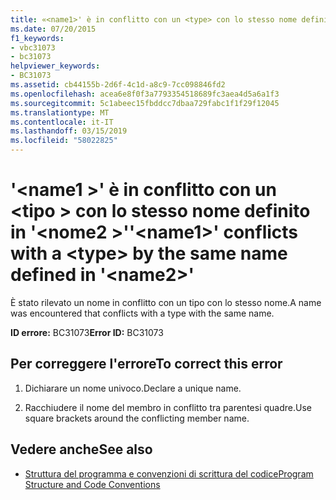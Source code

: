 ```yaml
---
title: «<name1>' è in conflitto con un <type> con lo stesso nome definito in '<name2>»
ms.date: 07/20/2015
f1_keywords:
- vbc31073
- bc31073
helpviewer_keywords:
- BC31073
ms.assetid: cb44155b-2d6f-4c1d-a8c9-7cc098846fd2
ms.openlocfilehash: acea6e8f0f3a7793354518689fc3aea4d5a6a1f3
ms.sourcegitcommit: 5c1abeec15fbddcc7dbaa729fabc1f1f29f12045
ms.translationtype: MT
ms.contentlocale: it-IT
ms.lasthandoff: 03/15/2019
ms.locfileid: "58022825"
---
```

# <a name="name1-conflicts-with-a-type-by-the-same-name-defined-in-name2"></a><span data-ttu-id="9c1e9-102">'\<name1 >' è in conflitto con un \<tipo > con lo stesso nome definito in '\<nome2 >'</span><span class="sxs-lookup"><span data-stu-id="9c1e9-102">'\<name1>' conflicts with a \<type> by the same name defined in '\<name2>'</span></span>
<span data-ttu-id="9c1e9-103">È stato rilevato un nome in conflitto con un tipo con lo stesso nome.</span><span class="sxs-lookup"><span data-stu-id="9c1e9-103">A name was encountered that conflicts with a type with the same name.</span></span>  
  
 <span data-ttu-id="9c1e9-104">**ID errore:** BC31073</span><span class="sxs-lookup"><span data-stu-id="9c1e9-104">**Error ID:** BC31073</span></span>  
  
## <a name="to-correct-this-error"></a><span data-ttu-id="9c1e9-105">Per correggere l'errore</span><span class="sxs-lookup"><span data-stu-id="9c1e9-105">To correct this error</span></span>  
  
1.  <span data-ttu-id="9c1e9-106">Dichiarare un nome univoco.</span><span class="sxs-lookup"><span data-stu-id="9c1e9-106">Declare a unique name.</span></span>  
  
2.  <span data-ttu-id="9c1e9-107">Racchiudere il nome del membro in conflitto tra parentesi quadre.</span><span class="sxs-lookup"><span data-stu-id="9c1e9-107">Use square brackets around the conflicting member name.</span></span>  
  
## <a name="see-also"></a><span data-ttu-id="9c1e9-108">Vedere anche</span><span class="sxs-lookup"><span data-stu-id="9c1e9-108">See also</span></span>

- [<span data-ttu-id="9c1e9-109">Struttura del programma e convenzioni di scrittura del codice</span><span class="sxs-lookup"><span data-stu-id="9c1e9-109">Program Structure and Code Conventions</span></span>](../../visual-basic/programming-guide/program-structure/program-structure-and-code-conventions.md)
